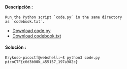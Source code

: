 #### Descripción :
	Run the Python script `code.py` in the same directory as `codebook.txt`.
- [Download code.py](https://artifacts.picoctf.net/c/3/code.py)
- [Download codebook.txt](https://artifacts.picoctf.net/c/3/codebook.txt)

#### Solución :
	Krykoso-picoctf@webshell:~$ python3 code.py
    picoCTF{c0d3b00k_455157_197a982c}